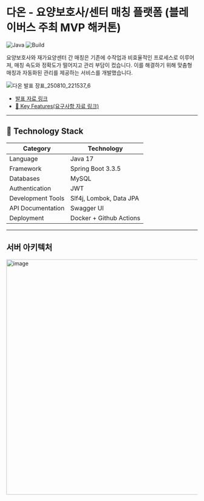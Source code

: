 ﻿# 다온 - 요양보호사/센터 매칭 플랫폼 (블레이버스 주최 MVP 해커톤)
![Java](https://img.shields.io/badge/java-17%2B-blue.svg)
![Build](https://img.shields.io/badge/build-Gradle-success.svg)

요양보호사와 재가요양센터 간 매칭은 기존에 수작업과 비효율적인 프로세스로 이루어져, 매칭 속도와 정확도가 떨어지고 관리 부담이 컸습니다. 이를 해결하기 위해 맞춤형 매칭과 자동화된 관리를 제공하는 서비스를 개발했습니다.

![다온 발표 장표_250810_221537_6](https://github.com/user-attachments/assets/1c9d2669-4d6a-488f-8a52-db5fa83019a5)


- [발표 자료 링크](https://drive.google.com/file/d/1ap11J0lIuGU7iRaUYrm4kXHxXNZo4qI_/view?usp=sharing)
- [🔑 Key Features(요구사항 자료 링크)](https://docs.google.com/spreadsheets/d/115NzmD54MQBaKux3LJhJyNsIxyQ6yn_baukP3rYGaro/edit?usp=sharing)

---
## 📝 Technology Stack

| Category            | Technology                               |
|---------------------|------------------------------------------|
| Language            | Java 17                   |
| Framework           | Spring Boot 3.3.5              |
| Databases           | MySQL                      |
| Authentication      | JWT                      |
| Development Tools   | Slf4j, Lombok, Data JPA         |
| API Documentation   | Swagger UI                |
| Deployment          | Docker + Github Actions      | 

---
## 서버 아키텍처
<img width="1258" height="619" alt="image" src="https://github.com/user-attachments/assets/68ca9abe-e414-4c96-9732-a4307ea5a796" />
